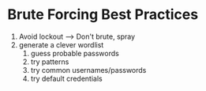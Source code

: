 # Brute Forcing Best Practices
1. Avoid lockout --> Don't brute, spray
2. generate a clever wordlist
	1. guess probable passwords
	2. try patterns
	3. try common usernames/passwords
	4. try default credentials